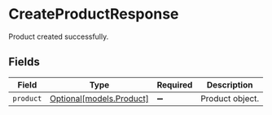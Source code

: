 # CreateProductResponse

Product created successfully.


## Fields

| Field                                            | Type                                             | Required                                         | Description                                      |
| ------------------------------------------------ | ------------------------------------------------ | ------------------------------------------------ | ------------------------------------------------ |
| `product`                                        | [Optional[models.Product]](../models/product.md) | :heavy_minus_sign:                               | Product object.                                  |